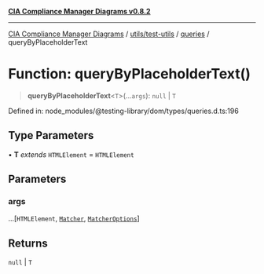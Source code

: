 [**CIA Compliance Manager Diagrams v0.8.2**](../../../../../README.md)

***

[CIA Compliance Manager Diagrams](../../../../../modules.md) / [utils/test-utils](../../../README.md) / [queries](../README.md) / queryByPlaceholderText

# Function: queryByPlaceholderText()

> **queryByPlaceholderText**\<`T`\>(...`args`): `null` \| `T`

Defined in: node\_modules/@testing-library/dom/types/queries.d.ts:196

## Type Parameters

• **T** *extends* `HTMLElement` = `HTMLElement`

## Parameters

### args

...\[`HTMLElement`, [`Matcher`](../../../type-aliases/Matcher.md), [`MatcherOptions`](../../../interfaces/MatcherOptions.md)\]

## Returns

`null` \| `T`
